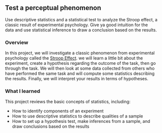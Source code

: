 ## Test a perceptual phenomenon

Use descriptive statistics and a statistical test to analyze the Stroop effect, a classic result of experimental psychology. Give ya good intuition for the data and use statistical inference to draw a conclusion based on the results.

### Overview

In this project, we will investigate a classic phenomenon from experimental psychology called the [Stroop Effect](https://en.wikipedia.org/wiki/Stroop_effect). we will learn a little bit about the experiment, create a hypothesis regarding the outcome of the task, then go through the task. We will then look at some data collected from others who have performed the same task and will compute some statistics describing the results. Finally, we will interpret your results in terms of hypotheses.

### What I learned

This project reviews the basic concepts of statistics, including:
* How to identify components of an experiment
* How to use descriptive statistics to describe qualities of a sample
* How to set up a hypothesis test, make inferences from a sample, and draw conclusions based on the results